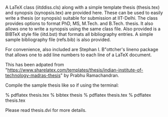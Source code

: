 A LaTeX class (iitddiss.cls) along with a simple template thesis
(thesis.tex) and synopsis (synopsis.tex) are provided here.  These can
be used to easily write a thesis (or synopsis) suitable for submission
at IIT-Delhi.  The class provides options to format PhD, MS,
M.Tech. and B.Tech. thesis.  It also allows one to write a synopsis
using the same class file.  Also provided is a BIBTeX style file
(iitd.bst) that formats all bibliography entries.  A simple sample bibliography file (refs.bib) is also
provided.

For convenience, also included are Stephan I. B"ottcher's lineno
package that allows one to add line numbers to each line of a LaTeX
document.

This has been adpated from "https://www.sharelatex.com/templates/thesis/indian-institute-of-technology-madras-thesis" by Prabhu Ramachandran. 


Compile the sample thesis like so if using the terminal: 

% pdflatex thesis.tex
% bibtex thesis
% pdflatex thesis.tex
% pdflatex thesis.tex

Please read thesis.dvi for more details.
